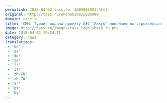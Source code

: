 ```yaml
---
permalink: 2018-04-02-tass.ru--1009096881.html
original: http://tass.ru/ekonomika/5088989
domain: tass.ru
title: 'СМИ: Турция выдала проекту АЭС "Аккую" лицензию на строительство первого блока'
image: http://tass.ru/images/tass_logo_share_ru.png
date: 2018-04-02 19:24:11
category: news
translations: 
 - 'en'
 - 'es'
 - 'de'
 - 'ja'
 - 'fr'
 - 'it'
 - 'zh-CN'
 - 'zh-TW'
 - 'ar'
 - 'pt'
 - 'hy'
---
```


